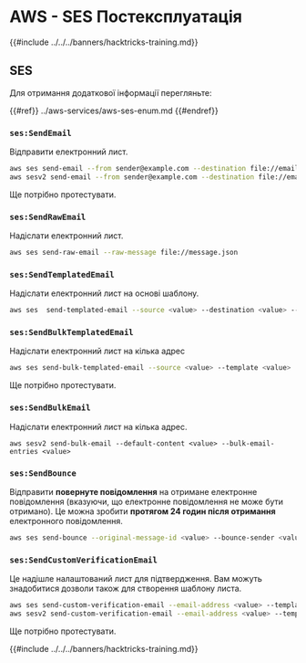 # AWS - SES Постексплуатація

{{#include ../../../banners/hacktricks-training.md}}

## SES

Для отримання додаткової інформації перегляньте:

{{#ref}}
../aws-services/aws-ses-enum.md
{{#endref}}

### `ses:SendEmail`

Відправити електронний лист.
```bash
aws ses send-email --from sender@example.com --destination file://emails.json --message file://message.json
aws sesv2 send-email --from sender@example.com --destination file://emails.json --message file://message.json
```
Ще потрібно протестувати.

### `ses:SendRawEmail`

Надіслати електронний лист.
```bash
aws ses send-raw-email --raw-message file://message.json
```
### `ses:SendTemplatedEmail`

Надіслати електронний лист на основі шаблону.
```bash
aws ses  send-templated-email --source <value> --destination <value> --template <value>
```
### `ses:SendBulkTemplatedEmail`

Надіслати електронний лист на кілька адрес
```bash
aws ses send-bulk-templated-email --source <value> --template <value>
```
Ще потрібно протестувати.

### `ses:SendBulkEmail`

Надіслати електронний лист на кілька адрес.
```
aws sesv2 send-bulk-email --default-content <value> --bulk-email-entries <value>
```
### `ses:SendBounce`

Відправити **повернуте повідомлення** на отримане електронне повідомлення (вказуючи, що електронне повідомлення не може бути отримано). Це можна зробити **протягом 24 годин після отримання** електронного повідомлення.
```bash
aws ses send-bounce --original-message-id <value> --bounce-sender <value> --bounced-recipient-info-list <value>
```
### `ses:SendCustomVerificationEmail`

Це надішле налаштований лист для підтвердження. Вам можуть знадобитися дозволи також для створення шаблону листа.
```bash
aws ses send-custom-verification-email --email-address <value> --template-name <value>
aws sesv2 send-custom-verification-email --email-address <value> --template-name <value>
```
Ще потрібно протестувати.

{{#include ../../../banners/hacktricks-training.md}}
